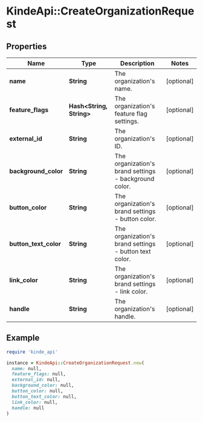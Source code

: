 # KindeApi::CreateOrganizationRequest

## Properties

| Name | Type | Description | Notes |
| ---- | ---- | ----------- | ----- |
| **name** | **String** | The organization&#39;s name. | [optional] |
| **feature_flags** | **Hash&lt;String, String&gt;** | The organization&#39;s feature flag settings. | [optional] |
| **external_id** | **String** | The organization&#39;s ID. | [optional] |
| **background_color** | **String** | The organization&#39;s brand settings - background color. | [optional] |
| **button_color** | **String** | The organization&#39;s brand settings - button color. | [optional] |
| **button_text_color** | **String** | The organization&#39;s brand settings - button text color. | [optional] |
| **link_color** | **String** | The organization&#39;s brand settings - link color. | [optional] |
| **handle** | **String** | The organization&#39;s handle. | [optional] |

## Example

```ruby
require 'kinde_api'

instance = KindeApi::CreateOrganizationRequest.new(
  name: null,
  feature_flags: null,
  external_id: null,
  background_color: null,
  button_color: null,
  button_text_color: null,
  link_color: null,
  handle: null
)
```

